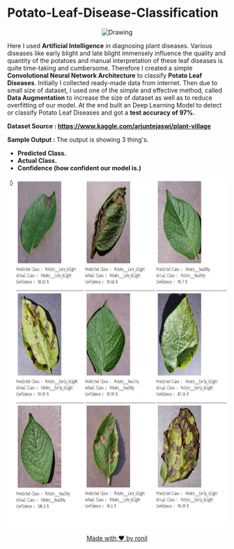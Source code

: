 # Potato-Leaf-Disease-Classification

<p align="center">
  <img class="center" src ="https://thepracticalplanter.com/wp-content/uploads/2021/09/IS-Potato-Plant.jpg" alt="Drawing" style="width: 1400px; height: 600px">
</p>

Here I used __Artificial Intelligence__ in diagnosing plant diseases. Various diseases like early blight and late blight immensely influence the quality and quantity of the potatoes and manual interpretation of these leaf diseases is quite time-taking and cumbersome. Therefore I created a simple <b>Convolutional Neural Network Architecture</b> to classify <b>Potato Leaf Diseases</b>. Initially I collected ready-made data from internet. Then due to small size of dataset, I used one of the simple and effective method, called <b>Data Augmentation</b> to increase the size of dataset as well as to reduce overfitting of our model. At the end built an Deep Learning Model to detect or classify Potato Leaf Diseases and got a __test accuracy of 97%.__

<b>Dataset Source : https://www.kaggle.com/arjuntejaswi/plant-village</b>

<b>Sample Output : </b> The output is showing 3 thing's. 
  * <b>Predicted Class.
  * Actual Class.
  * Confidence (how confident our model is.)</b>
  
<p align="center">
  <img class="center" src ="/main/sample/potato.png" alt="Drawing" style="width: 1400px; height: 800px">
</p>

<p align="center">
  <a href="https://www.linkedin.com/in/ronylpatil/">Made with ❤ by ronil</a>
</p>
